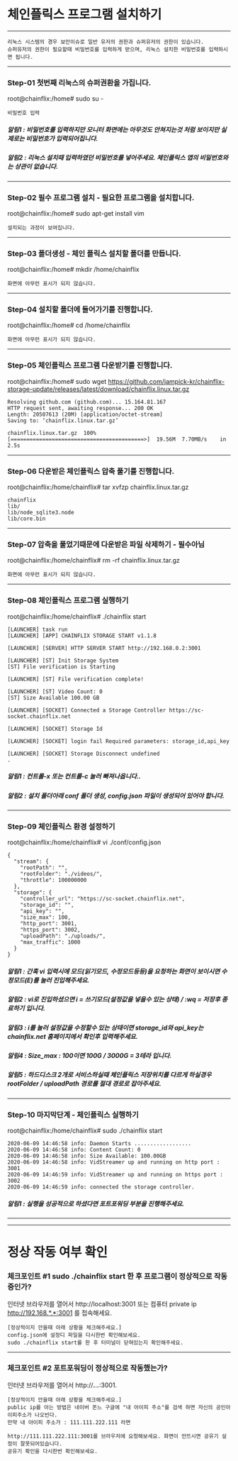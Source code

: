 # 체인플릭스 프로그램 설치하기
<hr>

```
리눅스 시스템의 경우 보안이슈로 일반 유저의 권한과 슈퍼유저의 권한이 있습니다.
슈퍼유저의 권한이 필요할때 비밀번호를 입력하게 받으며, 리눅스 설치한 비밀번호를 입력하시면 됩니다.
```

<hr>

### Step-01 첫번째 리눅스의 슈퍼권환을 가집니다.
root@chainflix:/home# sudo su -
```
비밀번호 입력
```
##### 알림1 : 비밀번호를 입력하지만 모니터 화면에는 아무것도 안쳐지는것 처럼 보이지만 실제로는 비밀번호가 입력되어집니다.
##### 알림2 : 리눅스 설치때 입력하였던 비밀번호를 넣어주세요. 체인플릭스 앱의 비밀번호와는 상관이 없습니다.

<hr>

### Step-02 필수 프로그램 설치 - 필요한 프로그램을 설치합니다.
root@chainflix:/home# sudo apt-get install vim
```
설치되는 과정이 보여집니다.
```

<hr>

### Step-03 폴더생성 - 체인 플릭스 설치할 폴더를 만듭니다.
root@chainflix:/home# mkdir /home/chainflix
```
화면에 아무런 표시가 되지 않습니다.
```

<hr>

### Step-04 설치할 폴더에 들어가기를 진행합니다.
root@chainflix:/home# cd /home/chainflix
```
화면에 아무런 표시가 되지 않습니다.
```

<hr>

### Step-05 체인플릭스 프로그램 다운받기를 진행합니다.
root@chainflix:/home# sudo wget https://github.com/jampick-kr/chainflix-storage-update/releases/latest/download/chainflix.linux.tar.gz
```
Resolving github.com (github.com)... 15.164.81.167
HTTP request sent, awaiting response... 200 OK
Length: 20507613 (20M) [application/octet-stream]
Saving to: ‘chainflix.linux.tar.gz’

chainflix.linux.tar.gz  100%[==========================================>]  19.56M  7.70MB/s    in 2.5s
```

<hr>

### Step-06 다운받은 체인플릭스 압축 풀기를 진행합니다.
root@chainflix:/home/chainflix# tar xvfzp chainflix.linux.tar.gz
```
chainflix
lib/
lib/node_sqlite3.node
lib/core.bin
```
<hr>

### Step-07 압축을 풀었기때문에 다운받은 파일 삭제하기 - 필수아님
root@chainflix:/home/chainflix# rm -rf chainflix.linux.tar.gz
```
화면에 아무런 표시가 되지 않습니다.
```
<hr>

### Step-08 체인플릭스 프로그램 실행하기
root@chainflix:/home/chainflix# ./chainflix start
```
[LAUNCHER] task run
[LAUNCHER] [APP] CHAINFLIX STORAGE START v1.1.8

[LAUNCHER] [SERVER] HTTP SERVER START http://192.168.0.2:3001

[LAUNCHER] [ST] Init Storage System
[ST] File verification is Starting

[LAUNCHER] [ST] File verification complete!

[LAUNCHER] [ST] Video Count: 0
[ST] Size Available 100.00 GB

[LAUNCHER] [SOCKET] Connected a Storage Controller https://sc-socket.chainflix.net

[LAUNCHER] [SOCKET] Storage Id

[LAUNCHER] [SOCKET] login fail Required parameters: storage_id,api_key

[LAUNCHER] [SOCKET] Storage Disconnect undefined
.
```
##### 알림1 : 컨트롤-x 또는 컨트롤-c 눌러 빠져나옵니다..
##### 알림2 : 설치 폴더아래 conf 폴더 생성, config.json 파일이 생성되어 있어야 합니다.

<hr>

### Step-09 체인플릭스 환경 설정하기
root@chainflix:/home/chainflix# vi ./conf/config.json
```
{
  "stream": {
    "rootPath": "",
    "rootFolder": "./videos/",
    "throttle": 100000000
  },
  "storage": {
    "controller_url": "https://sc-socket.chainflix.net",
    "storage_id": "",
    "api_key": "",
    "size_max": 100,
    "http_port": 3001,
    "https_port": 3002,
    "uploadPath": "./uploads/",
    "max_traffic": 1000
  }
}
```
##### 알림1 : 간혹 vi 입력시에 모드(읽기모드, 수정모드등등)을 요청하는 화면이 보이시면 수정모드(E)를 눌러 진입해주세요.
##### 알림2 : vi로 진입하셨으면 i = 쓰기모드(설정값을 넣을수 있는 상태) / :wq = 저장후 종료하기 입니다.
##### 알림3 : i를 눌러 설정값을 수정할수 있는 상태이면 storage_id와 api_key는 chainflix.net 홈페이지에서 확인후 입력해주세요.
##### 알림4 : Size_max : 100이면 100G / 3000G = 3테라 입니다.
##### 알림5 : 하드디스크 2개로 서비스하실때 체인플릭스 저장위치를 다르게 하실경우 rootFolder / uploadPath 경로를 절대 경로로 잡아주세요.

<hr>

### Step-10 마지막단계 - 체인플릭스 실행하기
root@chainflix:/home/chainflix# sudo ./chainflix start
```
2020-06-09 14:46:58 info: Daemon Starts ..................
2020-06-09 14:46:58 info: Content Count: 0
2020-06-09 14:46:58 info: Size Available: 100.00GB
2020-06-09 14:46:58 info: VidStreamer up and running on http port : 3001
2020-06-09 14:46:59 info: VidStreamer up and running on https port : 3002
2020-06-09 14:46:59 info: connected the storage controller.
```
##### 알림1 : 실행을 성공적으로 하셨다면 포트포워딩 부분을 진행해주세요.

<hr>
<hr>

# 정상 작동 여부 확인
### 체크포인트 #1 sudo ./chainflix start 한 후 프로그램이 정상적으로 작동중인가?
인터넷 브라우저를 열어서 http://localhost:3001 또는 컴퓨터 private ip http://192.168.*.*:3001 를 접속해세요. 
```
[정상적이지 안을때 아래 상황을 체크해주세요.]
config.json에 설정디 파일을 다시한번 확인해보세요.
sudo ./chainflix start를 한 후 터미널이 닫혀있는지 확인해주세요.
```

<hr>

### 체크포인트 #2 포트포워딩이 정상적으로 작동했는가?
인터넷 브라우저를 열어서 http://***.***.***.***:3001.

```
[정상적이지 안을때 아래 상황을 체크해주세요.]
public ip를 아는 방법은 네이버 똔느 구글에 "내 아이피 주소"를 검색 하면 자신의 공인아이피주소가 나오빈다.
만약 내 아이피 주소가 : 111.111.222.111 라면

http://111.111.222.111:3001를 브라우저에 요청해보세요. 화면이 안뜨시면 공유기 설정이 잘못되어있습니다.
공유기 확인을 다시한번 확인해보세요.

```
